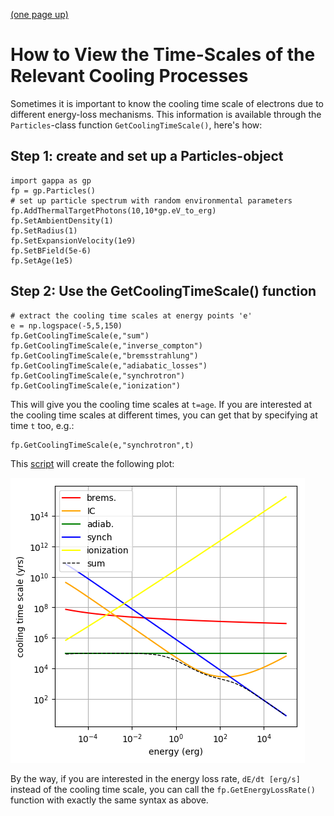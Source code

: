 [(one page up)](tutorials_main.md)

How to View the Time-Scales of the Relevant Cooling Processes
=============================================================

Sometimes it is important to know the cooling time scale of electrons
due to different energy-loss mechanisms. 
This information is available through the `Particles`-class function
`GetCoolingTimeScale()`, here's how:


## Step 1: create and set up a Particles-object

```
import gappa as gp
fp = gp.Particles()
# set up particle spectrum with random environmental parameters
fp.AddThermalTargetPhotons(10,10*gp.eV_to_erg)
fp.SetAmbientDensity(1)
fp.SetRadius(1)
fp.SetExpansionVelocity(1e9)
fp.SetBField(5e-6)
fp.SetAge(1e5)
```

## Step 2: Use the GetCoolingTimeScale() function

```
# extract the cooling time scales at energy points 'e'
e = np.logspace(-5,5,150)
fp.GetCoolingTimeScale(e,"sum")
fp.GetCoolingTimeScale(e,"inverse_compton")
fp.GetCoolingTimeScale(e,"bremsstrahlung")
fp.GetCoolingTimeScale(e,"adiabatic_losses")
fp.GetCoolingTimeScale(e,"synchrotron")
fp.GetCoolingTimeScale(e,"ionization")
```

This will give you the cooling time scales at `t=age`. If you are interested
at the cooling time scales at different times, you can get that by specifying
at time `t` too, e.g.:

```
fp.GetCoolingTimeScale(e,"synchrotron",t)
```

This [script](loss_times.py) will create the following
plot:

![loss_times](loss_times.png)

By the way, if you are interested in the energy loss rate, `dE/dt [erg/s]` instead of the 
cooling time scale, you can call the `fp.GetEnergyLossRate()` function with exactly the same syntax as above.

